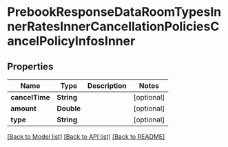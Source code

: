 # PrebookResponseDataRoomTypesInnerRatesInnerCancellationPoliciesCancelPolicyInfosInner

## Properties
Name | Type | Description | Notes
------------ | ------------- | ------------- | -------------
**cancelTime** | **String** |  | [optional] 
**amount** | **Double** |  | [optional] 
**type** | **String** |  | [optional] 

[[Back to Model list]](../README.md#models) [[Back to API list]](../README.md#api-endpoints) [[Back to README]](../README.md)


